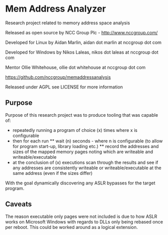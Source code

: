 Mem Address Analyzer
======================
Research project related to memory address space analysis

Released as open source by NCC Group Plc - http://www.nccgroup.com/

Developed for Linux by Aidan Marlin, aidan dot marlin at nccgroup dot com

Developed for Windows by Nikos Laleas, nikos dot laleas at nccgroup dot com

Mentor Ollie Whitehouse, ollie dot whitehouse at nccgroup dot com

https://github.com/nccgroup/memaddressanalysis

Released under AGPL see LICENSE for more information

Purpose
-------------
Purpose of this research project was to produce tooling that was capable of:

* repeatedly running a program of choice (x) times where x is configurable
* then for each run
** wait (n) seconds - where n is configurable (to allow for program start-up, library loading etc.)
** record the addresses and sizes of the mapped memory pages noting which are writeable and writeable/executable
* at the conclusion of (x) executions scan through the results and see if any addresses are consistently writeable or writeable/executable at the same address (even if the sizes differ)

With the goal dynamically discovering any ASLR bypasses for the target program.

Caveats
-------------
The reason executable only pages were not included is due to how ASLR works on Microsoft Windows with regards to DLLs only being rebased once per reboot. This could be worked around as a logical extension.